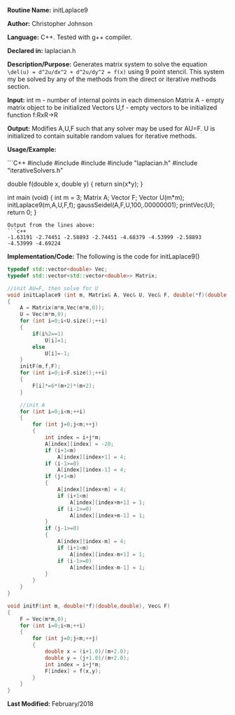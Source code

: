 **Routine Name:** initLaplace9

**Author:** Christopher Johnson

**Language:** C++. Tested with g++ compiler.

**Declared in:** laplacian.h

**Description/Purpose:**
Generates matrix system to solve the equation `\del(u) = d^2u/dx^2 + d^2u/dy^2 = f(x)` using 9 point stencil. This system my be solved by any of the methods from the direct or iterative methods section.

**Input:**
int m - number of internal points in each dimension
Matrix A - empty matrix object to be initialized
Vectors U,f - empty vectors to be initialized
function f:RxR->R

**Output:**
Modifies A,U,F such that any solver may be used for AU=F. U is initialized to contain suitable random values for iterative methods.

**Usage/Example:**

<explain conditions of usage>
```C++
#include <iostream>
#include <vector>
#include <cmath>
#include "laplacian.h"
#include "iterativeSolvers.h"

double f(double x, double y)
{
	return sin(x*y);
}

int main (void)
{
	int m = 3;
	Matrix A;
	Vector F;
	Vector U(m*m);
	initLaplace9(m,A,U,F,f);
	gaussSeidel(A,F,U,100,.00000001);
	printVec(U);
	return 0;
}
```
Output from the lines above:
```c++
-1.63191 -2.74451 -2.58893 -2.74451 -4.68379 -4.53999 -2.58893 -4.53999 -4.69224
```


**Implementation/Code:** The following is the code for initLaplace9()
```c++
typedef std::vector<double> Vec;
typedef std::vector<std::vector<double>> Matrix;

//init AU=F, then solve for U
void initLaplace9 (int m, Matrix& A, Vec& U, Vec& F, double(*f)(double,double))
{
	A = Matrix(m*m,Vec(m*m,0));
	U = Vec(m*m,0);
	for (int i=0;i<U.size();++i)
	{
		if(i%2==1)
			U[i]=1;
		else
			U[i]=-1;
	}
	initF(m,f,F);
	for (int i=0;i<F.size();++i)
	{
		F[i]*=6*(m+2)*(m+2);
	}

	//init A
	for (int i=0;i<m;++i)
	{
		for (int j=0;j<m;++j)
		{
			int index = i+j*m;
			A[index][index] = -20;
			if (i+1<m)
				A[index][index+1] = 4;
			if (i-1>=0)
				A[index][index-1] = 4;
			if (j+1<m)
			{
				A[index][index+m] = 4;
				if (i+1<m)
					A[index][index+m+1] = 1;
				if (i-1>=0)
					A[index][index+m-1] = 1;
			}
			if (j-1>=0)
			{
				A[index][index-m] = 4;
				if (i+1<m)
					A[index][index-m+1] = 1;
				if (i-1>=0)
					A[index][index-m-1] = 1;
			}
		}
	}
}

void initF(int m, double(*f)(double,double), Vec& F)
{
	F = Vec(m*m,0);
	for (int i=0;i<m;++i)
	{
		for (int j=0;j<m;++j)
		{
			double x = (i+1.0)/(m+2.0);
			double y = (j+1.0)/(m+2.0);
			int index = i+j*m;
			F[index] = f(x,y);
		}
	}
}
```
**Last Modified:** February/2018
